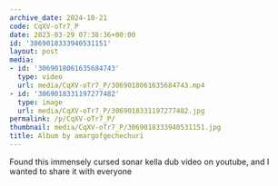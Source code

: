 ```yaml
---
archive_date: 2024-10-21
code: CqXV-oTr7_P
date: 2023-03-29 07:38:36+00:00
id: '3069018333940531151'
layout: post
media:
- id: '3069018061635684743'
  type: video
  url: media/CqXV-oTr7_P/3069018061635684743.mp4
- id: '3069018331197277482'
  type: image
  url: media/CqXV-oTr7_P/3069018331197277482.jpg
permalink: /p/CqXV-oTr7_P/
thumbnail: media/CqXV-oTr7_P/3069018333940531151.jpg
title: Album by amargofgechechuri
---
```


Found this immensely cursed sonar kella dub video on youtube, and I wanted to share it with everyone